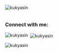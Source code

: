 <p align="left"> <img src="https://komarev.com/ghpvc/?username=kukyasin&label=Profile%20views&color=0e75b6&style=flat" alt="kukyasin" /> </p>

<p align="left"> <a href="https://twitter.com/" target="blank"><img src="https://img.shields.io/twitter/follow/?logo=twitter&style=for-the-badge" alt="" /></a> </p>

<h3 align="left">Connect with me:</h3>
<p align="left">
</p>

<p><img align="left" src="https://github-readme-stats.vercel.app/api/top-langs?username=kukyasin&show_icons=true&locale=en&layout=compact" alt="kukyasin" /></p>

<p>&nbsp;<img align="center" src="https://github-readme-stats.vercel.app/api?username=kukyasin&show_icons=true&locale=en" alt="kukyasin" /></p>

<p><img align="center" src="https://github-readme-streak-stats.herokuapp.com/?user=kukyasin&" alt="kukyasin" /></p>
